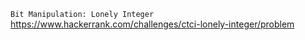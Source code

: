 `Bit Manipulation: Lonely Integer`
https://www.hackerrank.com/challenges/ctci-lonely-integer/problem

